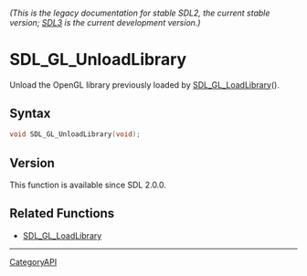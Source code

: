 ###### (This is the legacy documentation for stable SDL2, the current stable version; [SDL3](https://wiki.libsdl.org/SDL3/) is the current development version.)
# SDL_GL_UnloadLibrary

Unload the OpenGL library previously loaded by [SDL_GL_LoadLibrary](SDL_GL_LoadLibrary)().

## Syntax

```c
void SDL_GL_UnloadLibrary(void);

```

## Version

This function is available since SDL 2.0.0.

## Related Functions

* [SDL_GL_LoadLibrary](SDL_GL_LoadLibrary)

----
[CategoryAPI](CategoryAPI)

